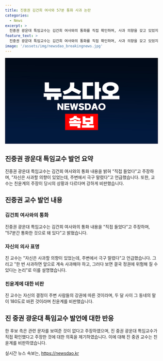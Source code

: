 ```yaml
---
title: 진중권 김건희 여사와 57분 통화 사과 논란
categories:
  - News
excerpt: >
  진중권 광운대 특임교수는 김건희 여사와의 통화를 직접 확인하며, 사과 의향을 갖고 있었지만 주변에서 말렸다고 전했습니다. 또한, 김 여사의 미안함을 표현하고 화해를 이끌고 싶다는 발언을 언급하며, 자신에게 책임이 있지만 주변의 강압으로 결정이 바뀌었다고 언급했습니다. 이에 친윤 측을 비판하며, 지난 6일 발표한 한동훈 위원장 측의 해명을 확인했다고 밝히자 의혹이 제기되었으나 여당은 부인했습니다.
feature_text: >
  진중권 광운대 특임교수는 김건희 여사와의 통화를 직접 확인하며, 사과 의향을 갖고 있었지만 주변에서 말렸다고 전했습니다. 또한, 김 여사의 미안함을 표현하고 화해를 이끌고 싶다는 발언을 언급하며, 자신에게 책임이 있지만 주변의 강압으로 결정이 바뀌었다고 언급했습니다. 이에 친윤 측을 비판하며, 지난 6일 발표한 한동훈 위원장 측의 해명을 확인했다고 밝히자 의혹이 제기되었으나 여당은 부인했습니다.
image: '/assets/img/newsdao_breakingnews.jpg'
---
```


<p><img src="/assets/img/newsdao_breakingnews.jpg" alt="implanttips 속보" /></p>

<h2 data-ke-size="size26">진중권 광운대 특임교수 발언 요약</h2>

<p data-ke-size="size16">진중권 광운대 특임교수는 김건희 여사와의 통화 내용을 밝혀 "직접 들었다"고 주장하며, "자신은 사과할 의향이 있었는데, 주변에서 극구 말렸다"고 언급했습니다. 또한, 교수는 친윤계의 주장이 당시의 상황과 다르다며 강하게 비판했습니다.</p>

<h2 data-ke-size="size26">진중권 교수 발언 내용</h2>

<h3>김건희 여사와의 통화</h3>

<p data-ke-size="size16">진중권 광운대 특임교수는 김건희 여사와의 통화 내용을 "직접 들었다"고 주장하며, "57분간 통화한 것으로 돼 있다"고 밝혔습니다.</p>

<h3>자신의 의사 표명</h3>

<p data-ke-size="size16">진 교수는 "자신은 사과할 의향이 있었는데, 주변에서 극구 말렸다"고 언급했습니다. 그리고 "한 번 사과하면 앞으로 계속 사과해야 하고, 그러다 보면 결국 정권에 위험해 질 수 있다는 논리"로 이를 설명했습니다.</p>

<h3>친윤계에 대한 비판</h3>

<p data-ke-size="size16">진 교수는 자신의 결정이 주변 사람들의 강권에 따른 것이라며, 두 달 사이 그 동네의 말이 180도로 바뀐 것이라며 친윤계를 비판했습니다.</p>

<h2 data-ke-size="size26">진 중권 광운대 특임교수 발언에 대한 반응</h2>

<p data-ke-size="size16">한 후보 측은 관련 문자를 보여준 것이 없다고 주장하였으며, 진 중권 광운대 특임교수가 직접 확인했다고 주장한 것에 대한 의혹을 제기하였습니다. 이에 대해 진 중권 교수는 친윤계를 비판하였습니다.</p>
실시간 뉴스 속보는, <a href="https://newsdao.kr" rel="dofollow">https://newsdao.kr</a>


